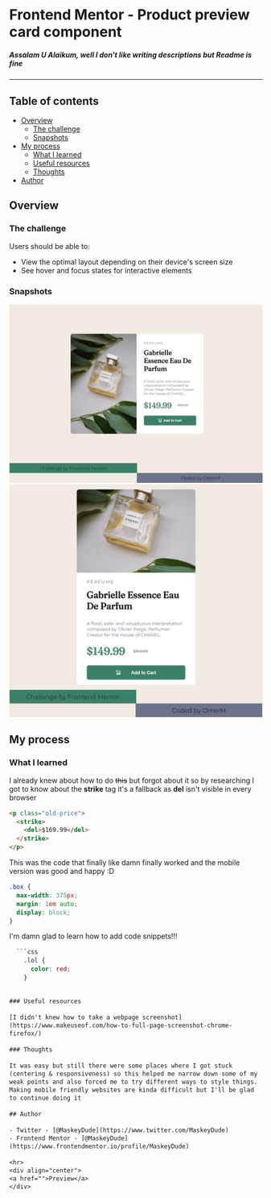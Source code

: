 # Frontend Mentor - Product preview card component

<h5>Assalam U Alaikum, well I don't like writing descriptions but Readme is fine</h5>
<hr>

## Table of contents

- [Overview](#overview)
  - [The challenge](#the-challenge)
  - [Snapshots](#snapshots)
- [My process](#my-process)
  - [What I learned](#what-i-learned)
  - [Useful resources](#useful-resources)
  - [Thoughts](#thoughts)
- [Author](#author)

## Overview

### The challenge

Users should be able to:

- View the optimal layout depending on their device's screen size
- See hover and focus states for interactive elements

### Snapshots

![](img/screenshot-desktop.png)
![](img/screenshot-mobile.png)

## My process

### What I learned

I already knew about how to do <strike><del>this</del></strike> but forgot about it so by researching I got to know about the <strong>strike</strong> tag it's a fallback as <strong>del</strong> isn't visible in every browser

```html
<p class="old-price">
  <strike>
    <del>$169.99</del>
  </strike>
</p>
```

This was the code that finally like damn finally worked and the mobile version was good and happy :D

```css
.box {
  max-width: 375px;
  margin: 1em auto;
  display: block;
}
```

I'm damn glad to learn how to add code snippets!!!

```css
  ```css
    .lol { 
      color: red;
    }
  ```
```

### Useful resources

[I didn't knew how to take a webpage screenshot](https://www.makeuseof.com/how-to-full-page-screenshot-chrome-firefox/)

### Thoughts

It was easy but still there were some places where I got stuck (centering & responsiveness) so this helped me narrow down some of my weak points and also forced me to try different ways to style things. Making mobile friendly websites are kinda difficult but I'll be glad to continue doing it

## Author

- Twitter - [@MaskeyDude](https://www.twitter.com/MaskeyDude)
- Frontend Mentor - [@MaskeyDude](https://www.frontendmentor.io/profile/MaskeyDude)

<hr>
<div align="center">
<a href="">Preview</a>
</div>
